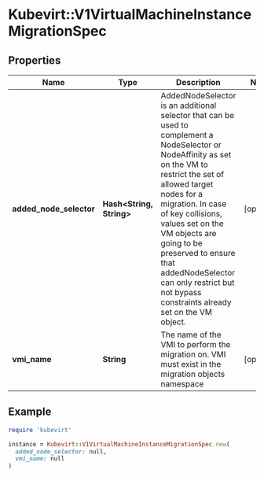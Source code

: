 # Kubevirt::V1VirtualMachineInstanceMigrationSpec

## Properties

| Name | Type | Description | Notes |
| ---- | ---- | ----------- | ----- |
| **added_node_selector** | **Hash&lt;String, String&gt;** | AddedNodeSelector is an additional selector that can be used to complement a NodeSelector or NodeAffinity as set on the VM to restrict the set of allowed target nodes for a migration. In case of key collisions, values set on the VM objects are going to be preserved to ensure that addedNodeSelector can only restrict but not bypass constraints already set on the VM object. | [optional] |
| **vmi_name** | **String** | The name of the VMI to perform the migration on. VMI must exist in the migration objects namespace | [optional] |

## Example

```ruby
require 'kubevirt'

instance = Kubevirt::V1VirtualMachineInstanceMigrationSpec.new(
  added_node_selector: null,
  vmi_name: null
)
```

